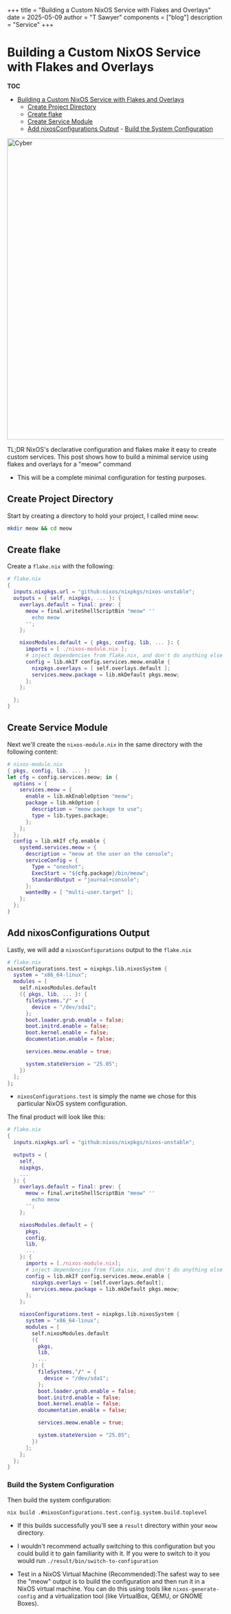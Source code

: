 +++
title = "Building a Custom NixOS Service with Flakes and Overlays"
date = 2025-05-09
author = "T Sawyer"
components = ["blog"]
description = "Service"
+++

# Building a Custom NixOS Service with Flakes and Overlays

**TOC**

<!--toc:start-->

- [Building a Custom NixOS Service with Flakes and Overlays](#building-a-custom-nixos-service-with-flakes-and-overlays)
  - [Create Project Directory](#create-project-directory)
  - [Create flake](#create-flake)
  - [Create Service Module](#create-service-module)
  - [Add nixosConfigurations Output](#add-nixosconfigurations-output) - [Build the System Configuration](#build-the-system-configuration)
  <!--toc:end-->

<img src="/images/gruv12.png" alt="Cyber" width="700">

TL;DR NixOS's declarative configuration and flakes make it easy to create
custom services. This post shows how to build a minimal service using flakes
and overlays for a "meow" command

- This will be a complete minimal configuration for testing purposes.

## Create Project Directory

Start by creating a directory to hold your project, I called mine `meow`:

```bash
mkdir meow && cd meow
```

## Create flake

Create a `flake.nix` with the following:

```nix
# flake.nix
{
  inputs.nixpkgs.url = "github:nixos/nixpkgs/nixos-unstable";
  outputs = { self, nixpkgs, ... }: {
    overlays.default = final: prev: {
      meow = final.writeShellScriptBin "meow" ''
        echo meow
      '';
    };

    nixosModules.default = { pkgs, config, lib, ... }: {
      imports = [ ./nixos-module.nix ];
      # inject dependencies from flake.nix, and don't do anything else
      config = lib.mkIf config.services.meow.enable {
        nixpkgs.overlays = [ self.overlays.default ];
        services.meow.package = lib.mkDefault pkgs.meow;
      };
    };

  };
}
```

## Create Service Module

Next we'll create the `nixos-module.nix` in the same directory with the
following content:

```nix
# nixos-module.nix
{ pkgs, config, lib, ... }:
let cfg = config.services.meow; in {
  options = {
    services.meow = {
      enable = lib.mkEnableOption "meow";
      package = lib.mkOption {
        description = "meow package to use";
        type = lib.types.package;
      };
    };
  };
  config = lib.mkIf cfg.enable {
    systemd.services.meow = {
      description = "meow at the user on the console";
      serviceConfig = {
        Type = "oneshot";
        ExecStart = "${cfg.package}/bin/meow";
        StandardOutput = "journal+console";
      };
      wantedBy = [ "multi-user.target" ];
    };
  };
}
```

## Add nixosConfigurations Output

Lastly, we will add a `nixosConfigurations` output to the `flake.nix`

```nix
# flake.nix
nixosConfigurations.test = nixpkgs.lib.nixosSystem {
  system = "x86_64-linux";
  modules = [
    self.nixosModules.default
    ({ pkgs, lib, ... }: {
      fileSystems."/" = {
        device = "/dev/sda1";
      };
      boot.loader.grub.enable = false;
      boot.initrd.enable = false;
      boot.kernel.enable = false;
      documentation.enable = false;

      services.meow.enable = true;

      system.stateVersion = "25.05";
    })
  ];
};
```

- `nixosConfigurations.test` is simply the name we chose for this particular
  NixOS system configuration.

The final product will look like this:

```nix
# flake.nix
{
  inputs.nixpkgs.url = "github:nixos/nixpkgs/nixos-unstable";

  outputs = {
    self,
    nixpkgs,
    ...
  }: {
    overlays.default = final: prev: {
      meow = final.writeShellScriptBin "meow" ''
        echo meow
      '';
    };

    nixosModules.default = {
      pkgs,
      config,
      lib,
      ...
    }: {
      imports = [./nixos-module.nix];
      # inject dependencies from flake.nix, and don't do anything else
      config = lib.mkIf config.services.meow.enable {
        nixpkgs.overlays = [self.overlays.default];
        services.meow.package = lib.mkDefault pkgs.meow;
      };
    };

    nixosConfigurations.test = nixpkgs.lib.nixosSystem {
      system = "x86_64-linux";
      modules = [
        self.nixosModules.default
        ({
          pkgs,
          lib,
          ...
        }: {
          fileSystems."/" = {
            device = "/dev/sda1";
          };
          boot.loader.grub.enable = false;
          boot.initrd.enable = false;
          boot.kernel.enable = false;
          documentation.enable = false;

          services.meow.enable = true;

          system.stateVersion = "25.05";
        })
      ];
    };
  };
}
```

### Build the System Configuration

Then build the system configuration:

`nix build .#nixosConfigurations.test.config.system.build.toplevel`

- If this builds successfully you'll see a `result` directory within your `meow`
  directory.

- I wouldn't recommend actually switching to this configuration but you could
  build it to gain familiarity with it. If you were to switch to it you would
  run `./result/bin/switch-to-configuration`

- Test in a NixOS Virtual Machine (Recommended):The safest way to see the "meow"
  output is to build the configuration and then run it in a NixOS virtual
  machine. You can do this using tools like `nixos-generate-config` and a
  virtualization tool (like VirtualBox, QEMU, or GNOME Boxes).
